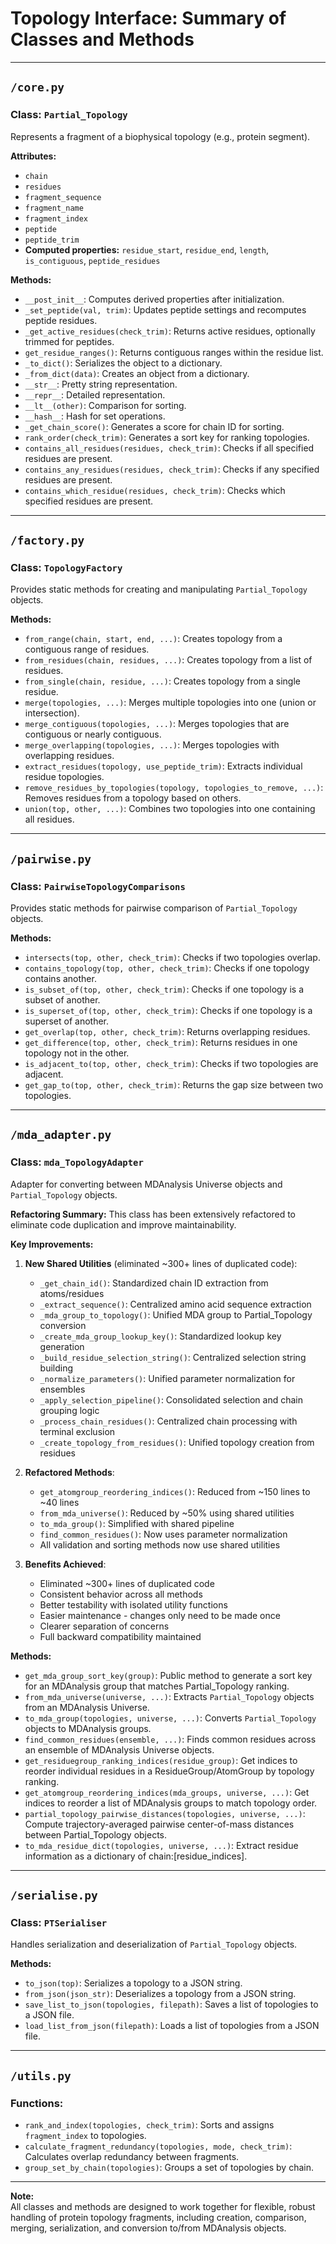 # Topology Interface: Summary of Classes and Methods

---

## `/core.py`

### **Class:** `Partial_Topology`
Represents a fragment of a biophysical topology (e.g., protein segment).

**Attributes:**
- `chain`
- `residues`
- `fragment_sequence`
- `fragment_name`
- `fragment_index`
- `peptide`
- `peptide_trim`
- **Computed properties:** `residue_start`, `residue_end`, `length`, `is_contiguous`, `peptide_residues`

**Methods:**
- `__post_init__`: Computes derived properties after initialization.
- `_set_peptide(val, trim)`: Updates peptide settings and recomputes peptide residues.
- `_get_active_residues(check_trim)`: Returns active residues, optionally trimmed for peptides.
- `get_residue_ranges()`: Returns contiguous ranges within the residue list.
- `_to_dict()`: Serializes the object to a dictionary.
- `_from_dict(data)`: Creates an object from a dictionary.
- `__str__`: Pretty string representation.
- `__repr__`: Detailed representation.
- `__lt__(other)`: Comparison for sorting.
- `__hash__`: Hash for set operations.
- `_get_chain_score()`: Generates a score for chain ID for sorting.
- `rank_order(check_trim)`: Generates a sort key for ranking topologies.
- `contains_all_residues(residues, check_trim)`: Checks if all specified residues are present.
- `contains_any_residues(residues, check_trim)`: Checks if any specified residues are present.
- `contains_which_residue(residues, check_trim)`: Checks which specified residues are present.

---

## `/factory.py`

### **Class:** `TopologyFactory`
Provides static methods for creating and manipulating `Partial_Topology` objects.

**Methods:**
- `from_range(chain, start, end, ...)`: Creates topology from a contiguous range of residues.
- `from_residues(chain, residues, ...)`: Creates topology from a list of residues.
- `from_single(chain, residue, ...)`: Creates topology from a single residue.
- `merge(topologies, ...)`: Merges multiple topologies into one (union or intersection).
- `merge_contiguous(topologies, ...)`: Merges topologies that are contiguous or nearly contiguous.
- `merge_overlapping(topologies, ...)`: Merges topologies with overlapping residues.
- `extract_residues(topology, use_peptide_trim)`: Extracts individual residue topologies.
- `remove_residues_by_topologies(topology, topologies_to_remove, ...)`: Removes residues from a topology based on others.
- `union(top, other, ...)`: Combines two topologies into one containing all residues.

---

## `/pairwise.py`

### **Class:** `PairwiseTopologyComparisons`
Provides static methods for pairwise comparison of `Partial_Topology` objects.

**Methods:**
- `intersects(top, other, check_trim)`: Checks if two topologies overlap.
- `contains_topology(top, other, check_trim)`: Checks if one topology contains another.
- `is_subset_of(top, other, check_trim)`: Checks if one topology is a subset of another.
- `is_superset_of(top, other, check_trim)`: Checks if one topology is a superset of another.
- `get_overlap(top, other, check_trim)`: Returns overlapping residues.
- `get_difference(top, other, check_trim)`: Returns residues in one topology not in the other.
- `is_adjacent_to(top, other, check_trim)`: Checks if two topologies are adjacent.
- `get_gap_to(top, other, check_trim)`: Returns the gap size between two topologies.

---

## `/mda_adapter.py`

### **Class:** `mda_TopologyAdapter`
Adapter for converting between MDAnalysis Universe objects and `Partial_Topology` objects.

**Refactoring Summary:**
This class has been extensively refactored to eliminate code duplication and improve maintainability.

**Key Improvements:**
1.  **New Shared Utilities** (eliminated ~300+ lines of duplicated code):
    *   `_get_chain_id()`: Standardized chain ID extraction from atoms/residues
    *   `_extract_sequence()`: Centralized amino acid sequence extraction
    *   `_mda_group_to_topology()`: Unified MDA group to Partial_Topology conversion
    *   `_create_mda_group_lookup_key()`: Standardized lookup key generation
    *   `_build_residue_selection_string()`: Centralized selection string building
    *   `_normalize_parameters()`: Unified parameter normalization for ensembles
    *   `_apply_selection_pipeline()`: Consolidated selection and chain grouping logic
    *   `_process_chain_residues()`: Centralized chain processing with terminal exclusion
    *   `_create_topology_from_residues()`: Unified topology creation from residues

2.  **Refactored Methods**:
    *   `get_atomgroup_reordering_indices()`: Reduced from ~150 lines to ~40 lines
    *   `from_mda_universe()`: Reduced by ~50% using shared utilities
    *   `to_mda_group()`: Simplified with shared pipeline
    *   `find_common_residues()`: Now uses parameter normalization
    *   All validation and sorting methods now use shared utilities

3.  **Benefits Achieved**:
    *   Eliminated ~300+ lines of duplicated code
    *   Consistent behavior across all methods
    *   Better testability with isolated utility functions
    *   Easier maintenance - changes only need to be made once
    *   Clearer separation of concerns
    *   Full backward compatibility maintained

**Methods:**
- `get_mda_group_sort_key(group)`: Public method to generate a sort key for an MDAnalysis group that matches Partial_Topology ranking.
- `from_mda_universe(universe, ...)`: Extracts `Partial_Topology` objects from an MDAnalysis Universe.
- `to_mda_group(topologies, universe, ...)`: Converts `Partial_Topology` objects to MDAnalysis groups.
- `find_common_residues(ensemble, ...)`: Finds common residues across an ensemble of MDAnalysis Universe objects.
- `get_residuegroup_ranking_indices(residue_group)`: Get indices to reorder individual residues in a ResidueGroup/AtomGroup by topology ranking.
- `get_atomgroup_reordering_indices(mda_groups, universe, ...)`: Get indices to reorder a list of MDAnalysis groups to match topology order.
- `partial_topology_pairwise_distances(topologies, universe, ...)`: Compute trajectory-averaged pairwise center-of-mass distances between Partial_Topology objects.
- `to_mda_residue_dict(topologies, universe, ...)`: Extract residue information as a dictionary of chain:[residue_indices].

---

## `/serialise.py`

### **Class:** `PTSerialiser`
Handles serialization and deserialization of `Partial_Topology` objects.

**Methods:**
- `to_json(top)`: Serializes a topology to a JSON string.
- `from_json(json_str)`: Deserializes a topology from a JSON string.
- `save_list_to_json(topologies, filepath)`: Saves a list of topologies to a JSON file.
- `load_list_from_json(filepath)`: Loads a list of topologies from a JSON file.

---

## `/utils.py`

### **Functions:**
- `rank_and_index(topologies, check_trim)`: Sorts and assigns `fragment_index` to topologies.
- `calculate_fragment_redundancy(topologies, mode, check_trim)`: Calculates overlap redundancy between fragments.
- `group_set_by_chain(topologies)`: Groups a set of topologies by chain.

---

**Note:**  
All classes and methods are designed to work together for flexible, robust handling of protein topology fragments, including creation, comparison, merging, serialization, and conversion to/from MDAnalysis objects.